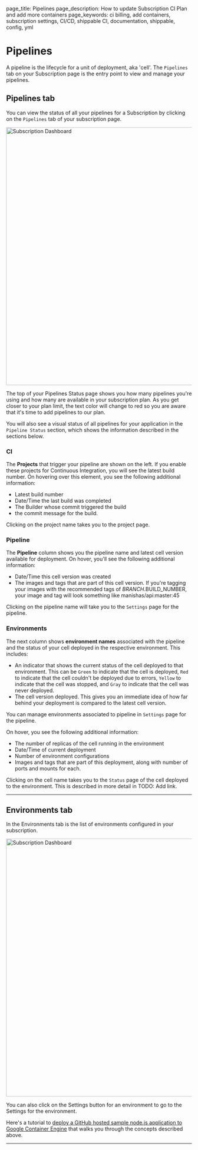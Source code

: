 page_title: Pipelines
page_description: How to update Subscription CI Plan and add more containers
page_keywords: ci billing, add containers, subscription settings, CI/CD, shippable CI, documentation, shippable, config, yml

# Pipelines
A pipeline is the lifecycle for a unit of deployment, aka 'cell'. The `Pipelines` tab on your Subscription page is the entry point to view and manage your pipelines.

## Pipelines tab

You can view the status of all your pipelines for a Subscription by clicking on the `Pipelines` tab of your subscription page.

<img src="../images/pipelines_status_pipelines.png" alt="Subscription Dashboard" style="width:700px;"/>

The top of your Pipelines Status page shows you how many pipelines you're using and how many are available in your subscription plan. As you get closer to your plan limit, the text color will change to red so you are aware that it's time to add pipelines to our plan.

You will also see a visual status of all pipelines for your application in the `Pipeline Status` section, which shows the information described in the sections below.


### CI
The **Projects** that trigger your pipeline are shown on the left. If you enable these projects for Continuous Integration, you will see the latest build number. On hovering over this element, you see the following additional information:
- Latest build number
- Date/Time the last build was completed
- The Builder whose commit triggered the build
- the commit message for the build.

Clicking on the project name takes you to the project page.


### Pipeline
The **Pipeline** column shows you the pipeline name and latest cell version available for deployment. On hover, you'll see the following additional information:
- Date/Time this cell version was created
- The images and tags that are part of this cell version. If you're tagging your images with the recommended tags of $BRANCH.$BUILD_NUMBER, your image and tag will look something like manishas/api:master:45

Clicking on the pipeline name will take you to the `Settings` page for the pipeline.


### Environments
The next column shows **environment names** associated with the pipeline and the status of your cell deployed in the respective environment. This includes:
- An indicator that shows the current status of the cell deployed to that environment. This can be `Green` to indicate that the cell is deployed, `Red` to indicate that the cell couldn't be deployed due to errors, `Yellow` to indicate that the cell was stopped, and `Gray` to indicate that the cell was never deployed.   
- The cell version deployed. This gives you an immediate idea of how far behind your deployment is compared to the latest cell version.

You can manage environments associated to pipeline in `Settings` page for the pipeline.

On hover, you see the following additional information:
- The number of replicas of the cell running in the environment
- Date/Time of current deployment
- Number of environment configurations
- Images and tags that are part of this deployment, along with number of ports and mounts for each.

Clicking on the cell name takes you to the `Status` page of the cell deployed to the environment. This is described in more detail in TODO: Add link.

* * * 

## Environments tab

In the Environments tab is the list of environments configured in your subscription.

<img src="../images/pipelines_status_environments.png" alt="Subscription Dashboard" style="width:700px;"/>

You can also click on the Settings button for an environment to go to the Settings for the environment.

Here's a tutorial to [deploy a GitHub hosted sample node.js application to Google Container Engine](gs_deploy_sample/) that walks you through the concepts described above.

* * * 
